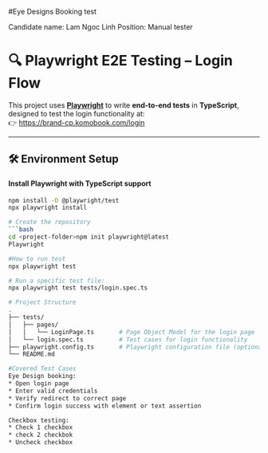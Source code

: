 #Eye Designs Booking test

Candidate name:
Lam Ngoc Linh
Position: Manual tester

# 🔍 Playwright E2E Testing – Login Flow

This project uses **[Playwright](https://playwright.dev/)** to write **end-to-end tests** in **TypeScript**, designed to test the login functionality at:  
👉 https://brand-cp.komobook.com/login

---

## 🛠️ Environment Setup

#### Install Playwright with TypeScript support
```bash
npm install -D @playwright/test
npx playwright install

# Create the repository
```bash
cd <project-folder>npm init playwright@latest
Playwright

#How to run test
npx playwright test

# Run a specific test file:
npx playwright test tests/login.spec.ts

# Project Structure
.
├── tests/
│   ├── pages/
│   │   └── LoginPage.ts       # Page Object Model for the login page
│   └── login.spec.ts          # Test cases for login functionality
├── playwright.config.ts       # Playwright configuration file (optional)
└── README.md

#Covered Test Cases
Eye Design booking:
* Open login page
* Enter valid credentials
* Verify redirect to correct page
* Confirm login success with element or text assertion

Checkbox testing:
* Check 1 checkbox
* check 2 checkbok
* Uncheck checkbox